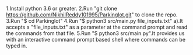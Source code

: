 1.Install python 3.6 or greater. 
2.Run "git clone https://github.com/NikhilReddy101995/Parkinglot.git" to clone the repo.
3.Run "$ cd Parkinglot" 
4.Run "$ python3 src/main.py file_inputs.txt" 
      a).It accepts a "file_inputs.txt" as a parameter at the command prompt and read the commands from that file. 
5.Run "$ python3 src/main.py".It provides us with an interactive command prompt based shell where commands can be typed in.
